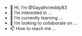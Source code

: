 - 👋 Hi, I’m @Gayathrireddy83
- 👀 I’m interested in ...
- 🌱 I’m currently learning ...
- 💞️ I’m looking to collaborate on ...
- 📫 How to reach me ...

<!---
Gayathrireddy83/Gayathrireddy83 is a ✨ special ✨ repository because its `README.md` (this file) appears on your GitHub profile.
You can click the Preview link to take a look at your changes.
--->

